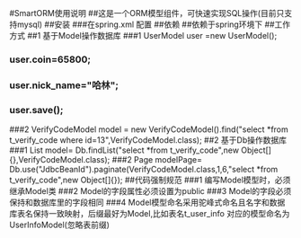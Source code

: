 #SmartORM使用说明
##这是一个ORM模型组件，可快速实现SQL操作(目前只支持mysql)
##安装
###在spring.xml 配置<bean class="com.iih5.smartorm.kit.SpringKit"/>
##依赖
##依赖于spring环境下
##工作方式
##1 基于Model操作数据库
###1 UserModel user =new UserModel();
###  user.coin=65800;
###  user.nick_name="哈林";
###  user.save();
###2 VerifyCodeModel model = new VerifyCodeModel().find("select *from t_verify_code where id=13",VerifyCodeModel.class);
##2 基于Db操作数据库
###1 List<VerifyCodeModel> model= Db.findList("select *from t_verify_code",new Object[]{},VerifyCodeModel.class);
###2 Page<VerifyCodeModel> modelPage= Db.use("JdbcBeanId").paginate(VerifyCodeModel.class,1,6,"select *from t_verify_code",new Object[]{});
##代码强制规范
###1 编写Model模型时，必须继承Model类
###2 Model的字段属性必须设置为public
###3 Model的字段必须保持和数据库里的字段相同
###4 Model模型命名采用驼峰式命名且名字和数据库表名保持一致映射，后缀最好为Model,比如表名t_user_info 对应的模型命名为UserInfoModel(忽略表前缀)




